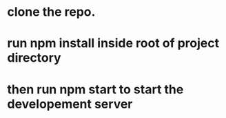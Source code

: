 # clone the repo.

# run npm install inside root of project directory
 
# then run npm start to start the developement server
